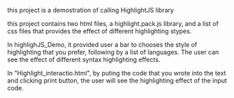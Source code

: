 this project is a demostration of calling HighlightJS library

this project contains two html files, a highlight.pack.js library, and a list of css files that provides 
the effect of different highlighting stypes.

In highlighJS_Demo, it provided user a bar to chooses the style of highlighting that you prefer,
following by a list of languages. The user can see the effect of different syntax highlighting effects.

In "Highlight_interactio.html", by puting the code that you wrote into the text and clicking print button,
the user will see the highlighting effect of the input code.
